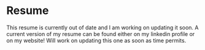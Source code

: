 # Resume
This resume is currently out of date and I am working on updating it soon. 
A current version of my resume can be found either on my linkedin profile or on my website!
Will work on updating this one as soon as time permits. 
